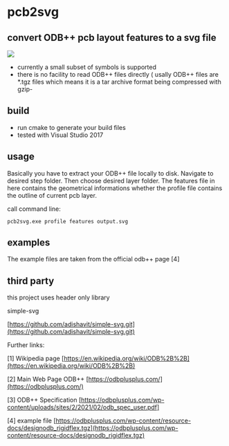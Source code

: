 # pcb2svg

## convert  ODB++ pcb layout features  to a svg file


![](out.svg) 

* currently  a small subset  of symbols is supported
* there is no facility to read ODB++ files directly ( usally  ODB++ files are *.tgz files which means  it 
is a tar archive  format being   compressed with gzip-

## build 

* run cmake to generate your build files
* tested with  Visual Studio 2017

## usage 

Basically you have to extract your  ODB++ file locally to disk. Navigate to desired step folder.  Then choose desired layer folder. The features file in here  contains the geometrical informations whether  the profile file contains the outline of current pcb layer.

call command line: 

```
pcb2svg.exe profile features output.svg
```

## examples

The example files  are taken from the official odb++ page [4]



## third party 


this project uses header only library 

simple-svg 


[https://github.com/adishavit/simple-svg.git](https://github.com/adishavit/simple-svg.git)


Further links:

[1] Wikipedia page [https://en.wikipedia.org/wiki/ODB%2B%2B](https://en.wikipedia.org/wiki/ODB%2B%2B)

[2] Main Web Page  ODB++  [https://odbplusplus.com/](https://odbplusplus.com/)

[3] ODB++ Specification   [https://odbplusplus.com/wp-content/uploads/sites/2/2021/02/odb_spec_user.pdf]

[4] example file [https://odbplusplus.com/wp-content/resource-docs/designodb_rigidflex.tgz](https://odbplusplus.com/wp-content/resource-docs/designodb_rigidflex.tgz)
